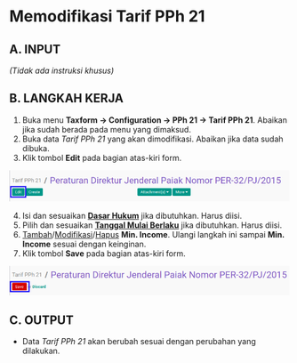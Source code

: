 # Memodifikasi Tarif PPh 21

## A. INPUT

*(Tidak ada instruksi khusus)*

## B. LANGKAH KERJA

1. Buka menu **Taxform -> Configuration -> PPh 21 -> Tarif PPh 21**. Abaikan jika sudah berada pada menu yang dimaksud.
2. Buka data *Tarif PPh 21* yang akan dimodifikasi. Abaikan jika data sudah dibuka.
3. Klik tombol **Edit** pada bagian atas-kiri form.

![](../../img/tarif-pph-21/tombol-edit.png)

4. Isi dan sesuaikan **[Dasar Hukum](./penjelasan.md#field-dasar-hukum)** jika dibutuhkan. Harus diisi.
5. Pilih dan sesuaikan **[Tanggal Mulai Berlaku](./penjelasan.md#field-date)** jika dibutuhkan. Harus diisi.
6. <a name="l6">[Tambah](./menambahkan-min-income.md)/[Modifikasi](./memodifikasi-min-income.md)/[Hapus](./menghapus-min-income.md) **Min. Income**</a>. Ulangi langkah ini sampai **Min. Income** sesuai dengan keinginan.
7. Klik tombol **Save** pada bagian atas-kiri form.

![](../../img/tarif-pph-21/tombol-simpan-modifikasi.png)

## C. OUTPUT

* Data *Tarif PPh 21* akan berubah sesuai dengan perubahan yang dilakukan.
